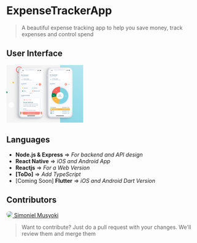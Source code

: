 # ExpenseTrackerApp

> A beautiful expense tracking app to help you save money, track expenses and control spend

## User Interface

<a href="https://dribbble.com/shots/6037420-Expense-Tracker-App/attachments/6037420-Expense-Tracker-App?mode=media">
<img src="./assets/money_tracker_app.webp" width="200"/>
</a>

## Languages

- **Node.js & Express** => _For backend and API design_
- **React Native** => _iOS and Android App_
- **Reactjs** => _For a Web Version_
- **[ToDo]** => _Add TypeScript_
- [Coming Soon] **Flutter** => _iOS and Android Dart Version_

## Contributors

<a href="https://simonielmusyoki.com/">
<img src="https://avatars0.githubusercontent.com/u/30719875?s=460&u=042137abc36ce6d5e72f0a8b00b0393bd2025adc&v=4" width="50" style="border-radius: 50%;" /> Simoniel Musyoki</a>

> Want to contribute? Just do a pull request with your changes. We'll review them and merge them

